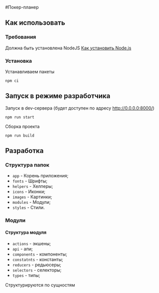 #Покер-планер

## Как использовать

### Требования

Должна быть установлена NodeJS
[Как установить Node.js](https://www.digitalocean.com/community/tutorials/node-js-ubuntu-18-04-ru#Установка-при-помощи-nvm)

### Установка

Устанавливаем пакеты

```
npm ci
```

## Запуск в режиме разработчика

Запуск в dev-сервера (будет доступен по адресу http://0.0.0.0:8000/)

```
npm run start
```

Сборка проекта

```
npm run build
```

## Разработка

### Структура папок

* `app` - Корень приложения;
* `fonts` - Шрифты;
* `helpers` - Хелперы;
* `icons` - Иконки;
* `images` - Картинки;
* `modules` - Модули;
* `styles` - Стили.

### Модули

#### Структура модуля

* `actions` - экшены;
* `api` - апи;
* `components` - компоненты;
* `constatnts` - константы;
* `reducers` - редьюсеры;
* `selectors` - селекторы;
* `types` - типы;

Структурируются по сущностям

